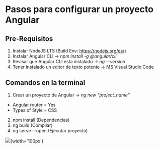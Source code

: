 # Pasos para configurar un proyecto Angular

## Pre-Requisitos
1. Instalar NodeJS LTS (Build Env: https://nodejs.org/es/)
2. Instalar Angular CLI -> <em>npm install -g @angular/cli</em>
3. Revisar que Angular CLI esta instalado -> <em>ng --version</em>
4. Tener instalado un editor de texto potente -> MS Visual Studio Code

## Comandos en la terminal
1. Crear un proyecto de Angular -> <em>ng new "project_name"</em>
- Angular router = Yes
- Types of Style = CSS
2. npm install (Dependencias)
3. ng build (Compilar)
4. ng serve --open (Ejecutar proyecto)


![](https://upload.wikimedia.org/wikipedia/commons/c/cf/Angular_full_color_logo.svg){width='100px'}